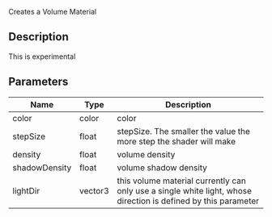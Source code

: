 Creates a Volume Material


## Description

This is experimental


## Parameters

<table>
<thead>
	<tr>
		<th>Name</th>
		<th>Type</th>
		<th>Description</th>
	</tr>
</thead>
<tr>
	<td>color</td>
	<td><div class='bg-lime-800 px-2 py-px text-white rounded-sm'>color</div></td>
	<td>color</td>
</tr>
<tr>
	<td>stepSize</td>
	<td><div class='bg-yellow-800 px-2 py-px text-white rounded-sm'>float</div></td>
	<td>stepSize. The smaller the value the more step the shader will make</td>
</tr>
<tr>
	<td>density</td>
	<td><div class='bg-yellow-800 px-2 py-px text-white rounded-sm'>float</div></td>
	<td>volume density</td>
</tr>
<tr>
	<td>shadowDensity</td>
	<td><div class='bg-yellow-800 px-2 py-px text-white rounded-sm'>float</div></td>
	<td>volume shadow density</td>
</tr>
<tr>
	<td>lightDir</td>
	<td><div class='bg-blue-800 px-2 py-px text-white rounded-sm'>vector3</div></td>
	<td>this volume material currently can only use a single white light, whose direction is defined by this parameter</td>
</tr>
</table>